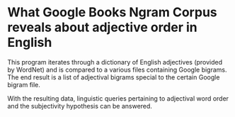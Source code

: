 # What Google Books Ngram Corpus reveals about adjective order in English

This program iterates through a dictionary of English adjectives (provided by WordNet) and is compared to a various files containing Google bigrams. The end result is a list of adjectival bigrams special to the certain Google bigram file.

With the resulting data, linguistic queries pertaining to adjectival word order and the subjectivity hypothesis can be answered.
